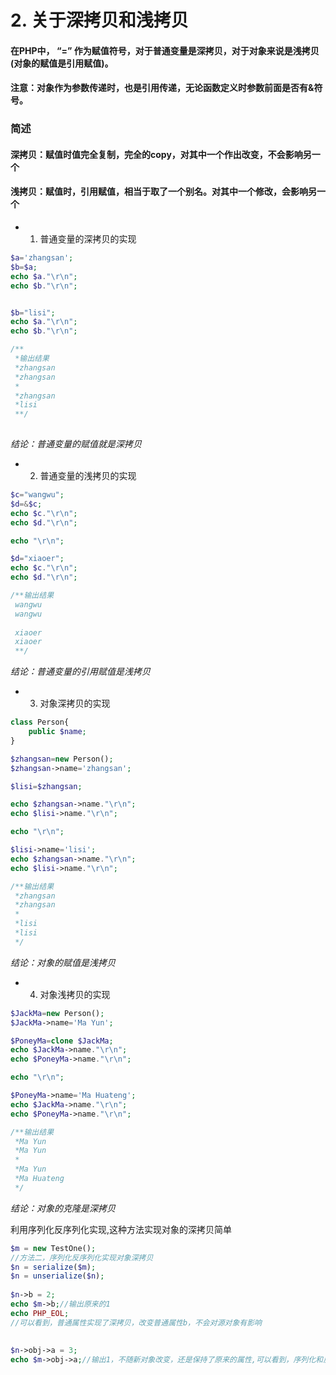 # 2.  关于深拷贝和浅拷贝

#### 在PHP中， “=” 作为赋值符号，对于普通变量是深拷贝，对于对象来说是浅拷贝(对象的赋值是引用赋值)。
#### 注意：对象作为参数传递时，也是引用传递，无论函数定义时参数前面是否有&符号。

### 简述
#### 深拷贝：赋值时值完全复制，完全的copy，对其中一个作出改变，不会影响另一个
#### 浅拷贝：赋值时，引用赋值，相当于取了一个别名。对其中一个修改，会影响另一个



+ 1. 普通变量的深拷贝的实现

```php
$a='zhangsan';
$b=$a;
echo $a."\r\n";
echo $b."\r\n";  


$b="lisi";
echo $a."\r\n";
echo $b."\r\n";

/**
 *输出结果
 *zhangsan
 *zhangsan
 *
 *zhangsan
 *lisi
 **/
 
```
 *结论：普通变量的赋值就是深拷贝*


+ 2. 普通变量的浅拷贝的实现
  

```php
$c="wangwu";
$d=&$c;
echo $c."\r\n";
echo $d."\r\n";

echo "\r\n";

$d="xiaoer";
echo $c."\r\n";
echo $d."\r\n";

/**输出结果
 wangwu
 wangwu
   
 xiaoer
 xiaoer
 **/
```

*结论：普通变量的引用赋值是浅拷贝*


+ 3. 对象深拷贝的实现
```php
class Person{
    public $name;
}

$zhangsan=new Person();
$zhangsan->name='zhangsan';

$lisi=$zhangsan;

echo $zhangsan->name."\r\n";
echo $lisi->name."\r\n";

echo "\r\n";

$lisi->name='lisi';
echo $zhangsan->name."\r\n";
echo $lisi->name."\r\n";

/**输出结果
 *zhangsan
 *zhangsan
 *
 *lisi
 *lisi
 */
```

*结论：对象的赋值是浅拷贝*
+ 4. 对象浅拷贝的实现  
  
```php
$JackMa=new Person();
$JackMa->name='Ma Yun';

$PoneyMa=clone $JackMa;
echo $JackMa->name."\r\n";
echo $PoneyMa->name."\r\n";

echo "\r\n";

$PoneyMa->name='Ma Huateng';
echo $JackMa->name."\r\n";
echo $PoneyMa->name."\r\n";

/**输出结果
 *Ma Yun
 *Ma Yun
 *
 *Ma Yun
 *Ma Huateng
 */
```
*结论：对象的克隆是深拷贝*

利用序列化反序列化实现,这种方法实现对象的深拷贝简单
```php
$m = new TestOne();
//方法二，序列化反序列化实现对象深拷贝
$n = serialize($m);
$n = unserialize($n);
 
$n->b = 2;
echo $m->b;//输出原来的1
echo PHP_EOL;
//可以看到，普通属性实现了深拷贝，改变普通属性b，不会对源对象有影响
 
 
$n->obj->a = 3;
echo $m->obj->a;//输出1，不随新对象改变，还是保持了原来的属性,可以看到，序列化和反序列化可以实现对象的深拷贝
```

